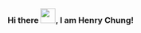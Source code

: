 ### Hi there <img src="https://raw.githubusercontent.com/MartinHeinz/MartinHeinz/master/wave.gif" width="30px">, I am Henry Chung!
